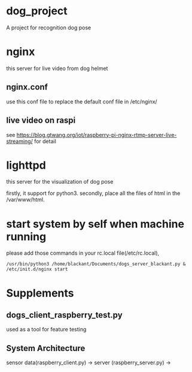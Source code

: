 # dog_project
A project for recognition dog pose

# nginx
this server for live video from dog helmet

## nginx.conf
use this conf file to replace the default conf file in /etc/nginx/

## live video on raspi
see https://blog.gtwang.org/iot/raspberry-pi-nginx-rtmp-server-live-streaming/   for detail

# lighttpd
this server for the visualization of dog pose

firstly, it support for python3. secondly, place all the files of html in the /var/www/html.

# start system by self when machine running
please add those commands in your rc.local file(/etc/rc.local), 

    /usr/bin/python3 /home/blackant/Documents/dogs_server_blackant.py &
    /etc/init.d/nginx start



# Supplements

## dogs_client_raspberry_test.py 
used as a tool for feature testing

## System Architecture
sensor data(raspberry_client.py) -> server (raspberry_server.py) -> 
